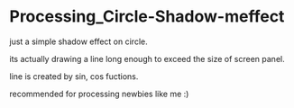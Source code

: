 # Processing_Circle-Shadow-meffect

just a simple shadow effect on circle.

its actually drawing a line long enough to exceed the size of screen panel.

line is created by sin, cos fuctions.

recommended for processing newbies like me :)
